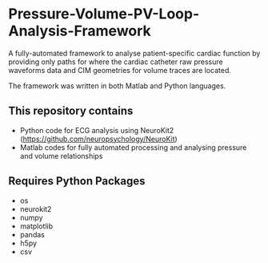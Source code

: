 # Pressure-Volume-PV-Loop-Analysis-Framework
A fully-automated framework to analyse patient-specific cardiac function by providing only paths for where the cardiac catheter raw pressure waveforms data and CIM geometries for volume traces are located. 

The framework was written in both Matlab and Python languages. 

## This repository contains
* Python code for ECG analysis using NeuroKit2 (https://github.com/neuropsychology/NeuroKit)
* Matlab codes for fully automated processing and analysing pressure and volume relationships
## Requires Python Packages
* os
* neurokit2
* numpy
* matplotlib
* pandas
* h5py
* csv
